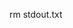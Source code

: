 <!--
 * @Author: LetMeFly
 * @Date: 2024-07-12 00:10:03
 * @LastEditors: LetMeFly
 * @LastEditTime: 2024-07-12 00:10:08
-->
rm stdout.txt